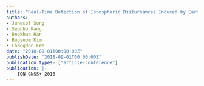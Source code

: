 ```yaml
---
title: "Real-Time Detection of Ionospheric Disturbances Induced by Earthquake with Detection Window Considering Ionospheric Activity"
authors:
- Junesol Song
- Seonho Kang
- Deokhwa Han
- Bugyeom Kim
- Changdon Kee
date: "2018-09-01T00:00:00Z"
publishDate: "2018-09-01T00:00:00Z"
publication_types: ["article-conference"]
publication: |-
    ION GNSS+ 2018
---
```

